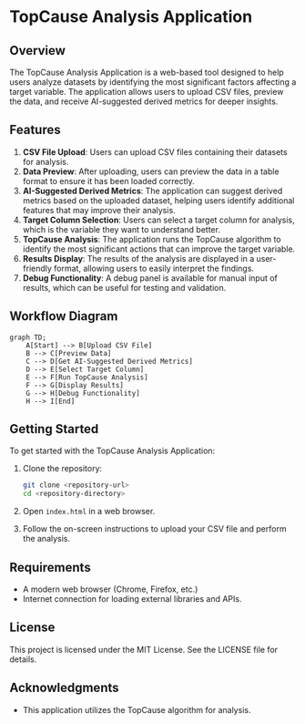 # TopCause Analysis Application

## Overview

The TopCause Analysis Application is a web-based tool designed to help users analyze datasets by identifying the most significant factors affecting a target variable. The application allows users to upload CSV files, preview the data, and receive AI-suggested derived metrics for deeper insights.

## Features

1. **CSV File Upload**: Users can upload CSV files containing their datasets for analysis.
2. **Data Preview**: After uploading, users can preview the data in a table format to ensure it has been loaded correctly.
3. **AI-Suggested Derived Metrics**: The application can suggest derived metrics based on the uploaded dataset, helping users identify additional features that may improve their analysis.
4. **Target Column Selection**: Users can select a target column for analysis, which is the variable they want to understand better.
5. **TopCause Analysis**: The application runs the TopCause algorithm to identify the most significant actions that can improve the target variable.
6. **Results Display**: The results of the analysis are displayed in a user-friendly format, allowing users to easily interpret the findings.
7. **Debug Functionality**: A debug panel is available for manual input of results, which can be useful for testing and validation.

## Workflow Diagram

```mermaid
graph TD;
    A[Start] --> B[Upload CSV File]
    B --> C[Preview Data]
    C --> D[Get AI-Suggested Derived Metrics]
    D --> E[Select Target Column]
    E --> F[Run TopCause Analysis]
    F --> G[Display Results]
    G --> H[Debug Functionality]
    H --> I[End]
```

## Getting Started

To get started with the TopCause Analysis Application:

1. Clone the repository:
   ```bash
   git clone <repository-url>
   cd <repository-directory>
   ```

2. Open `index.html` in a web browser.

3. Follow the on-screen instructions to upload your CSV file and perform the analysis.

## Requirements

- A modern web browser (Chrome, Firefox, etc.)
- Internet connection for loading external libraries and APIs.

## License

This project is licensed under the MIT License. See the LICENSE file for details.

## Acknowledgments

- This application utilizes the TopCause algorithm for analysis.

